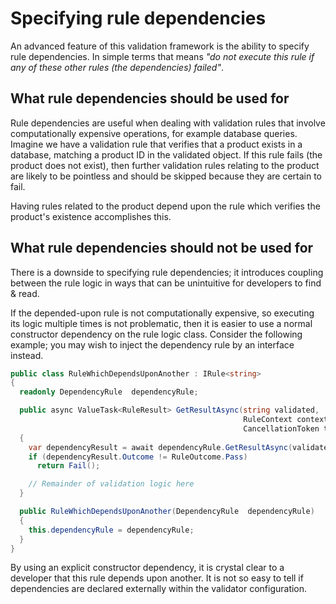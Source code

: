 # Specifying rule dependencies

An advanced feature of this validation framework is the ability to specify rule dependencies.
In simple terms that means _"do not execute this rule if any of these other rules (the dependencies) failed"_.

## What rule dependencies should be used for

Rule dependencies are useful when dealing with validation rules that involve computationally expensive operations, for example database queries.
Imagine we have a validation rule that verifies that a product exists in a database, matching a product ID in the validated object.
If this rule fails (the product does not exist), then further validation rules relating to the product are likely to be pointless and should be skipped because they are certain to fail.

Having rules related to the product depend upon the rule which verifies the product's existence accomplishes this.

## What rule dependencies should not be used for

There is a downside to specifying rule dependencies; it introduces coupling between the rule logic in ways that can be unintuitive for developers to find & read.

If the depended-upon rule is not computationally expensive, so executing its logic multiple times is not problematic, then it is easier to use a normal constructor dependency on the rule logic class.
Consider the following example; you may wish to inject the dependency rule by an interface instead.

```csharp
public class RuleWhichDependsUponAnother : IRule<string>
{
  readonly DependencyRule  dependencyRule;

  public async ValueTask<RuleResult> GetResultAsync(string validated,
                                                    RuleContext context,
                                                    CancellationToken token = default)
  {
    var dependencyResult = await dependencyRule.GetResultAsync(validated, context, token);
    if (dependencyResult.Outcome != RuleOutcome.Pass)
      return Fail();

    // Remainder of validation logic here
  }

  public RuleWhichDependsUponAnother(DependencyRule  dependencyRule)
  {
    this.dependencyRule = dependencyRule;
  }
}
```

By using an explicit constructor dependency, it is crystal clear to a developer that this rule depends upon another.
It is not so easy to tell if dependencies are declared externally within the validator configuration.